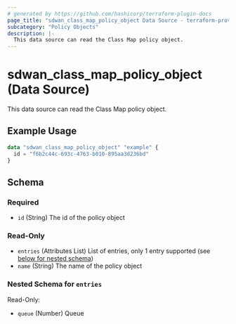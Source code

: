 ```yaml
---
# generated by https://github.com/hashicorp/terraform-plugin-docs
page_title: "sdwan_class_map_policy_object Data Source - terraform-provider-sdwan"
subcategory: "Policy Objects"
description: |-
  This data source can read the Class Map policy object.
---
```


# sdwan_class_map_policy_object (Data Source)

This data source can read the Class Map policy object.

## Example Usage

```terraform
data "sdwan_class_map_policy_object" "example" {
  id = "f6b2c44c-693c-4763-b010-895aa3d236bd"
}
```

<!-- schema generated by tfplugindocs -->
## Schema

### Required

- `id` (String) The id of the policy object

### Read-Only

- `entries` (Attributes List) List of entries, only 1 entry supported (see [below for nested schema](#nestedatt--entries))
- `name` (String) The name of the policy object

<a id="nestedatt--entries"></a>
### Nested Schema for `entries`

Read-Only:

- `queue` (Number) Queue


